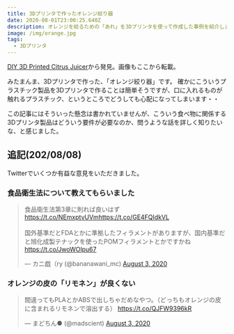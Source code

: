 ```yaml
---
title: 3Dプリンタで作ったオレンジ絞り器
date: 2020-08-01T23:00:25.640Z
description: オレンジを絞るための「あれ」を3Dプリンタを使って作成した事例を紹介します。
image: /img/orange.jpg
tags:
  - 3Dプリンタ
---
```

[DIY 3D Printed Citrus Juicer](https://hackaday.io/project/167516-diy-3d-printed-citrus-juicer)から発見。画像もここから転載。

みたまんま、3Dプリンタで作った、「オレンジ絞り器」です。
確かにこういうプラスチック製品を3Dプリンタで作ることは簡単そうですが、口に入れるものが触れるプラスチック、というところでどうしても心配になってしまいます・・

この記事にはそういった懸念は書かれていませんが、こういう食べ物に関係する3Dプリンタ製品はどういう要件が必要なのか、問うような話を詳しく知りたいな、と感じました。

## 追記(202/08/08)

Twitterでいくつか有益な意見をいただきました。

### 食品衛生法について教えてもらいました
<blockquote class="twitter-tweet" data-conversation="none"><p lang="ja" dir="ltr">食品衛生法第3章に則れば良いはず<a href="https://t.co/NEmxptvUVm">https://t.co/NEmxptvUVm</a><a href="https://t.co/GE4FQIdkVL">https://t.co/GE4FQIdkVL</a><br><br>国外基準だとFDAとかに準拠したフィラメントがありますが、国内基準だと旭化成製テナックを使ったPOMフィラメントとかですかね<a href="https://t.co/JwoWOlpu67">https://t.co/JwoWOlpu67</a></p>&mdash; カニ戯（ry (@bananawani_mc) <a href="https://twitter.com/bananawani_mc/status/1290117149416022016?ref_src=twsrc%5Etfw">August 3, 2020</a></blockquote> <script async src="https://platform.twitter.com/widgets.js" charset="utf-8"></script>

### オレンジの皮の「リモネン」が良くない

<blockquote class="twitter-tweet"><p lang="ja" dir="ltr">間違ってもPLAとかABSで出しちゃだめなやつ。（どっちもオレンジの皮に含まれるリモネンで溶出する） <a href="https://t.co/QJFW9396kR">https://t.co/QJFW9396kR</a></p>&mdash; まどちん● (@madscient) <a href="https://twitter.com/madscient/status/1290225214073139200?ref_src=twsrc%5Etfw">August 3, 2020</a></blockquote> <script async src="https://platform.twitter.com/widgets.js" charset="utf-8"></script>
